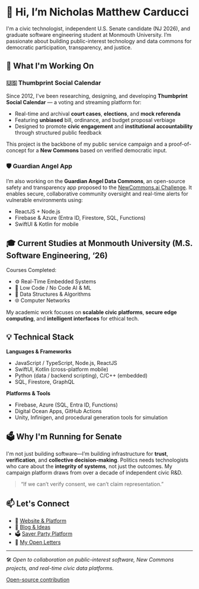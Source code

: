 # 👋 Hi, I’m Nicholas Matthew Carducci

I'm a civic technologist, independent U.S. Senate candidate (NJ 2026), and graduate software engineering student at Monmouth University. I’m passionate about building public-interest technology and data commons for democratic participation, transparency, and justice.

## 🧠 What I'm Working On

### 🇺🇸 Thumbprint Social Calendar
Since 2012, I've been researching, designing, and developing **Thumbprint Social Calendar** — a voting and streaming platform for:
- Real-time and archival **court cases**, **elections**, and **mock referenda**
- Featuring **unbiased** bill, ordinance, and budget proposal verbiage
- Designed to promote **civic engagement** and **institutional accountability** through structured public feedback

This project is the backbone of my public service campaign and a proof-of-concept for a **New Commons** based on verified democratic input.

### 🛡 Guardian Angel App
I’m also working on the **Guardian Angel Data Commons**, an open-source safety and transparency app proposed to the [NewCommons.ai Challenge](https://newcommons.ai). It enables secure, collaborative community oversight and real-time alerts for vulnerable environments using:
- ReactJS + Node.js
- Firebase & Azure (Entra ID, Firestore, SQL, Functions)
- SwiftUI & Kotlin for mobile

## 🎓 Current Studies at Monmouth University (M.S. Software Engineering, ‘26)

Courses Completed:
- ⚙️ Real-Time Embedded Systems
- 🤖 Low Code / No Code AI & ML
- 🧮 Data Structures & Algorithms
- 🌐 Computer Networks

My academic work focuses on **scalable civic platforms**, **secure edge computing**, and **intelligent interfaces** for ethical tech.

## 💡 Technical Stack

**Languages & Frameworks**  
- JavaScript / TypeScript, Node.js, ReactJS  
- SwiftUI, Kotlin (cross-platform mobile)  
- Python (data / backend scripting), C/C++ (embedded)  
- SQL, Firestore, GraphQL

**Platforms & Tools**  
- Firebase, Azure (SQL, Entra ID, Functions)  
- Digital Ocean Apps, GitHub Actions  
- Unity, Infinigen, and procedural generation tools for simulation

## 🗳 Why I'm Running for Senate

I'm not just building software—I’m building infrastructure for **trust**, **verification**, and **collective decision-making**. Politics needs technologists who care about the **integrity of systems**, not just the outcomes. My campaign platform draws from over a decade of independent civic R&D.

> “If we can’t verify consent, we can’t claim representation.”

## 📫 Let's Connect

- 🔗 [Website & Platform](https://nickcarducci.com)
- 🧠 [Blog & Ideas](https://nickcarducci.com#thoughts)
- 🗳 [Saver Party Platform](https://facebook.com/SaverParty)
- 🧾 [My Open Letters](https://nickcarducci.com#letters)

---

🛠 *Open to collaboration on public-interest software, New Commons projects, and real-time civic data platforms.*

[Open-source contribution](https://github.com/emscripten-core/emscripten/pull/18748)
